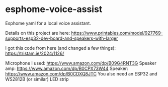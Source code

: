 # esphome-voice-assist
Esphome yaml for a local voice assistant.

Details on this project are here:
https://www.printables.com/model/927769-supports-esp32-dev-board-and-speakers-with-larger

I got this code from here (and changed a few things):  https://tristam.ie/2024/1126/

Microphone I used:  https://www.amazon.com/dp/B09G4RNT3G
Speaker amp:  https://www.amazon.com/dp/B0CPX73W44
Speaker: https://www.amazon.com/dp/B0CDXQ8JTC 
You also need an ESP32 and WS2812B (or similar) LED strip

